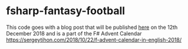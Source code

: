 # fsharp-fantasy-football

This code goes with a blog post that will be published [here](https://www.dave-lowe.com/fsharp-fantasy-football/) on the 12th December 2018 and is a part of the F# Advent Calendar https://sergeytihon.com/2018/10/22/f-advent-calendar-in-english-2018/
